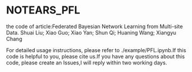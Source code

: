 # NOTEARS_PFL

the code of article:Federated Bayesian Network Learning from Multi-site Data. Shuai Liu; Xiao Guo; Xiao Yan; Shun Qi; Huaning Wang; Xiangyu Chang

For detailed usage instructions, please refer to ./example/PFL.ipynb.If this code is helpful to you, please cite us.If you have any questions about this code, please create an Issues,I will reply within two working days.
